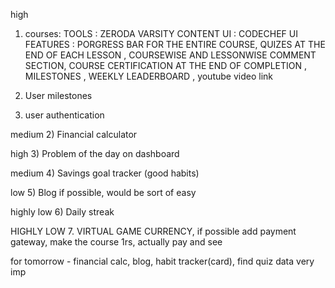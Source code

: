 high

1. courses:
   TOOLS : ZERODA VARSITY CONTENT
   UI : CODECHEF UI
   FEATURES : PORGRESS BAR FOR THE ENTIRE COURSE, QUIZES AT THE END OF EACH LESSON , COURSEWISE AND LESSONWISE COMMENT SECTION, COURSE CERTIFICATION AT THE END OF COMPLETION , MILESTONES , WEEKLY LEADERBOARD , youtube video link

2. User milestones

3. user authentication

medium 2) Financial calculator

high 3) Problem of the day on dashboard

medium 4) Savings goal tracker (good habits)

low 5) Blog if possible, would be sort of easy

highly low 6) Daily streak

HIGHLY LOW 7. VIRTUAL GAME CURRENCY, if possible add payment gateway, make the course 1rs, actually pay and see

for tomorrow - financial calc, blog, habit tracker(card), find quiz data very imp